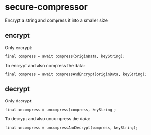 
<!--
This README describes the package. If you publish this package to pub.dev,
this README's contents appear on the landing page for your package.

For information about how to write a good package README, see the guide for
[writing package pages](https://dart.dev/guides/libraries/writing-package-pages).

For general information about developing packages, see the Dart guide for
[creating packages](https://dart.dev/guides/libraries/create-library-packages)
and the Flutter guide for
[developing packages and plugins](https://flutter.dev/developing-packages).
-->


# secure-compressor
Encrypt a string and compress it into a smaller size

## encrypt

Only encrypt:

    final compress = await compress(originData, keyString);
    
To encrypt and also compress the data:

    final compress = await compressAndEncrypt(originData, keyString);

## decrypt

Only decrypt:

    final uncompress = uncompress(compress, keyString);
To decrypt and also uncompress the data:

    final uncompress = uncompressAndDecrypt(compress, keyString);

